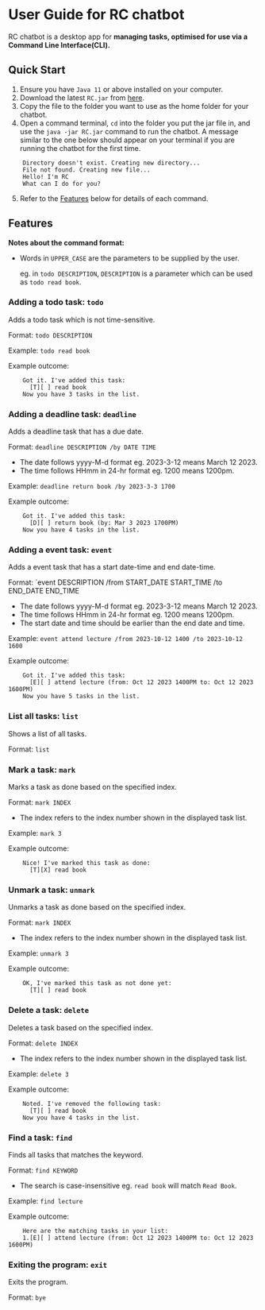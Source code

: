 # User Guide for RC chatbot

RC chatbot is a desktop app for **managing tasks, optimised for use via a Command Line Interface(CLI).**

## Quick Start

1. Ensure you have `Java 11` or above installed on your computer.
2. Download the latest `RC.jar` from [here]().
3. Copy the file to the folder you want to use as the home folder for your chatbot.
4. Open a command terminal, `cd` into the folder you put the jar file in, and use the `java -jar RC.jar` command to run the chatbot. A message similar to the one below should appear on your terminal if you are running the chatbot for the first time.

```
    Directory doesn't exist. Creating new directory...
    File not found. Creating new file...
    Hello! I'm RC
    What can I do for you?
```

5. Refer to the [Features]() below for details of each command.
## Features
**Notes about the command format:**
- Words in `UPPER_CASE` are the parameters to be supplied by the user.

  eg. in `todo DESCRIPTION`, `DESCRIPTION` is a parameter which can be used as `todo read book`.

### Adding a todo task: `todo`
Adds a todo task which is not time-sensitive.

Format: `todo DESCRIPTION`

Example: `todo read book`

Example outcome:
```
    Got it. I've added this task:
      [T][ ] read book
    Now you have 3 tasks in the list.
```
### Adding a deadline task: `deadline`
Adds a deadline task that has a due date.

Format: `deadline DESCRIPTION /by DATE TIME`
- The date follows yyyy-M-d format eg. 2023-3-12 means March 12 2023.
- The time follows HHmm in 24-hr format eg. 1200 means 1200pm.

Example: `deadline return book /by 2023-3-3 1700`

Example outcome:
```
    Got it. I've added this task:
      [D][ ] return book (by: Mar 3 2023 1700PM)
    Now you have 4 tasks in the list.
```
### Adding a event task: `event`
Adds a event task that has a start date-time and end date-time.

Format: `event DESCRIPTION /from START_DATE START_TIME /to END_DATE END_TIME
- The date follows yyyy-M-d format eg. 2023-3-12 means March 12 2023.
- The time follows HHmm in 24-hr format eg. 1200 means 1200pm.
- The start date and time should be earlier than the end date and time.

Example: `event attend lecture /from 2023-10-12 1400 /to 2023-10-12 1600`

Example outcome:
```
    Got it. I've added this task:
      [E][ ] attend lecture (from: Oct 12 2023 1400PM to: Oct 12 2023 1600PM)
    Now you have 5 tasks in the list.
```
### List all tasks: `list`
Shows a list of all tasks.

Format: `list`
### Mark a task: `mark`
Marks a task as done based on the specified index.

Format: `mark INDEX`
- The index refers to the index number shown in the displayed task list.

Example: `mark 3`

Example outcome:
```
    Nice! I've marked this task as done:
      [T][X] read book
```
### Unmark a task: `unmark`
Unmarks a task as done based on the specified index.

Format: `mark INDEX`
- The index refers to the index number shown in the displayed task list.

Example: `unmark 3`

Example outcome:
```
    OK, I've marked this task as not done yet:
      [T][ ] read book
```
### Delete a task: `delete`
Deletes a task based on the specified index.

Format: `delete INDEX`
- The index refers to the index number shown in the displayed task list.

Example: `delete 3`

Example outcome:
```
    Noted. I've removed the following task:
      [T][ ] read book
    Now you have 4 tasks in the list.
```
### Find a task: `find`
Finds all tasks that matches the keyword.

Format: `find KEYWORD`
- The search is case-insensitive eg. `read book` will match `Read Book`.

Example: `find lecture`

Example outcome:
```
    Here are the matching tasks in your list:
    1.[E][ ] attend lecture (from: Oct 12 2023 1400PM to: Oct 12 2023 1600PM)
```
### Exiting the program: `exit`
Exits the program.

Format: `bye`
